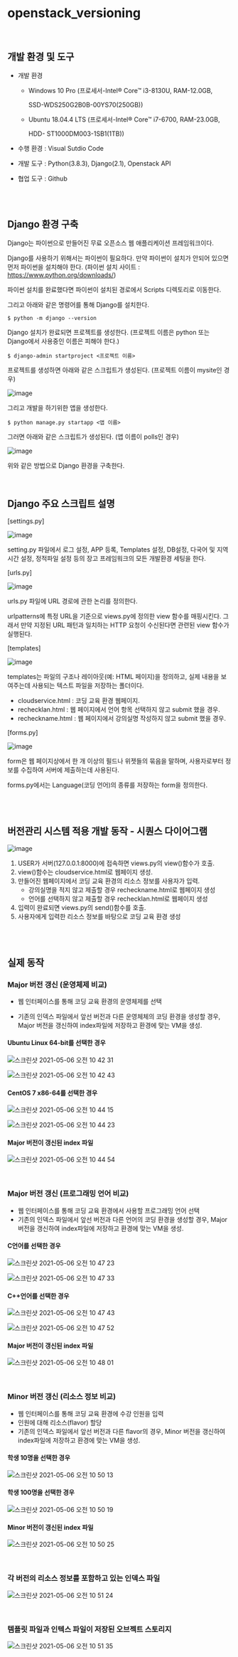 # openstack_versioning

<br>


## 개발 환경 및 도구  

+ 개발 환경 

  + Windows 10 Pro (프로세서-Intel® Core™ i3-8130U, RAM-12.0GB, 

    SSD-WDS250G2B0B-00YS70(250GB))

  + Ubuntu 18.04.4 LTS (프로세서-Intel® Core™ i7-6700, RAM-23.0GB, 

    HDD- ST1000DM003-1SB1(1TB))

+ 수행 환경 : Visual Sutdio Code

+ 개발 도구 : Python(3.8.3), Django(2.1), Openstack API

+ 협업 도구 : Github

<br>
<br>




## Django 환경 구축

Django는 파이썬으로 만들어진 무료 오픈소스 웹 애플리케이션 프레임워크이다.

Django를 사용하기 위해서는 파이썬이 필요하다. 만약 파이썬이 설치가 안되어 있으면 먼저 파이썬을 설치해야 한다. (파이썬 설치 사이트 : https://www.python.org/downloads/)

파이썬 설치를 완료했다면 파이썬이 설치된 경로에서 Scripts 디렉토리로 이동한다.

그리고 아래와 같은 명령어를 통해 Django를 설치한다.

```
$ python -m django --version
```

 

Django 설치가 완료되면 프로젝트를 생성한다. (프로젝트 이름은 python 또는 Django에서 사용중인 이름은 피해야 한다.)

```
$ django-admin startproject <프로젝트 이름>
```

프로젝트를 생성하면 아래와 같은 스크립트가 생성된다. (프로젝트 이름이 mysite인 경우)

![image](https://user-images.githubusercontent.com/48307561/97712078-4adf5680-1b01-11eb-9158-d8e33368f70e.png)

 

그리고 개발을 하기위한 앱을 생성한다.

```
$ python manage.py startapp <앱 이름>
```

 

그러면 아래와 같은 스크립트가 생성된다. (앱 이름이 polls인 경우)

![image](https://user-images.githubusercontent.com/48307561/97712113-5763af00-1b01-11eb-8b52-9ccf6629bc5b.png)

 

위와 같은 방법으로 Django 환경을 구축한다.

<br>



## Django 주요 스크립트 설명

[settings.py]

![image](https://user-images.githubusercontent.com/48307561/97781792-1509a300-1bd1-11eb-9840-c21200365e3e.png)

setting.py 파일에서 로그 설정, APP 등록, Templates 설정, DB설정, 다국어 및 지역 시간 설정, 정적파일 설정 등의 장고 프레임워크의 모든 개발환경 세팅을 한다.



[urls.py]

![image](https://user-images.githubusercontent.com/48307561/97781837-4edaa980-1bd1-11eb-92b6-3548bea4afe6.png)

urls.py 파일에 URL 경로에 관한 논리를 정의한다.

urlpatterns에 특정 URL을 기준으로 views.py에 정의한 view 함수를 매핑시킨다. 그래서 만약 지정된 URL 패턴과 일치하는 HTTP 요청이 수신된다면 관련된 view 함수가 실행된다.



[templates]

![image](https://user-images.githubusercontent.com/48307561/97781858-631ea680-1bd1-11eb-9440-8b7e59362285.png)

templates는 파일의 구조나 레이아웃(예: HTML 페이지)을 정의하고, 실제 내용을 보여주는데 사용되는 텍스트 파일을 저장하는 폴더이다.

+ cloudservice.html : 코딩 교육 환경 웹페이지.
+ rechecklan.html : 웹 페이지에서 언어 항목 선택하지 않고 submit 했을 경우.
+ recheckname.html : 웹 페이지에서 강의실명 작성하지 않고 submit 했을 경우.



[forms.py]

![image](https://user-images.githubusercontent.com/48307561/97781871-7e89b180-1bd1-11eb-8030-cc93b29e3bc8.png)

form은 웹 페이지상에서 한 개 이상의 필드나 위젯들의 묶음을 말하며, 사용자로부터 정보를 수집하여 서버에 제출하는데 사용된다. 

forms.py에서는 Language(코딩 언어)의 종류를 저장하는 form을 정의한다.



<br>
<br>

## 버전관리 시스템 적용 개발 동작 - 시퀀스 다이어그램

![image](https://user-images.githubusercontent.com/48307561/97959268-59c05480-1df2-11eb-9952-60ac79fe4f48.png)

1. USER가 서버(127.0.0.1:8000)에 접속하면 views.py의 view()함수가 호출.
2. view()함수는 cloudservice.html로 웹페이지 생성.
3. 만들어진 웹페이지에서 코딩 교육 환경의 리소스 정보를 사용자가 입력.
   + 강의실명을 적지 않고 제출할 경우 recheckname.html로 웹페이지 생성
   + 언어를 선택하지 않고 제출할 경우 rechecklan.html로 웹페이지 생성
4. 입력이 완료되면 views.py의 send()함수를 호출.
5. 사용자에게 입력한 리소스 정보를 바탕으로 코딩 교육 환경 생성


<br>
<br>

## 실제 동작

### Major 버전 갱신 (운영체제 비교)

+ 웹 인터페이스를 통해 코딩 교육 환경의 운영체제를 선택

+ 기존의 인덱스 파일에서 앞선 버전과 다른 운영체체의 코딩 환경을 생성할 경우, Major 버전을 갱신하여  index파일에 저장하고 환경에 맞는 VM을 생성.

#### Ubuntu Linux 64-bit를 선택한 경우
![스크린샷 2021-05-06 오전 10 42 31](https://user-images.githubusercontent.com/48307561/117230302-c2e35c00-ae57-11eb-8787-7756706a5ea3.png)

![스크린샷 2021-05-06 오전 10 42 43](https://user-images.githubusercontent.com/48307561/117230314-ca0a6a00-ae57-11eb-8a10-8f0b18083be0.png)

#### CentOS 7 x86-64를 선택한 경우
![스크린샷 2021-05-06 오전 10 44 15](https://user-images.githubusercontent.com/48307561/117230420-00e08000-ae58-11eb-87b7-0e3535e4a981.png)

![스크린샷 2021-05-06 오전 10 44 23](https://user-images.githubusercontent.com/48307561/117230428-05a53400-ae58-11eb-971f-4f4520117ad3.png)

#### Major 버전이 갱신된 index 파일
![스크린샷 2021-05-06 오전 10 44 54](https://user-images.githubusercontent.com/48307561/117230456-181f6d80-ae58-11eb-8f2a-39d28eea2759.png)


<br>


### Major 버전 갱신 (프로그래밍 언어 비교)

+ 웹 인터페이스를 통해 코딩 교육 환경에서 사용할 프로그래밍 언어 선택
+ 기존의 인덱스 파일에서 앞선 버전과 다른 언어의 코딩 환경을 생성할 경우,  Major 버전을 갱신하여  index파일에 저장하고 환경에 맞는 VM을 생성.

#### C언어를 선택한 경우
![스크린샷 2021-05-06 오전 10 47 23](https://user-images.githubusercontent.com/48307561/117230614-72203300-ae58-11eb-9f5e-7e44d88d31e2.png)


![스크린샷 2021-05-06 오전 10 47 33](https://user-images.githubusercontent.com/48307561/117230623-76e4e700-ae58-11eb-8834-b5081b6f39b1.png)


#### C++언어를 선택한 경우

![스크린샷 2021-05-06 오전 10 47 43](https://user-images.githubusercontent.com/48307561/117230637-7cdac800-ae58-11eb-8e37-7e893f11fa56.png)


![스크린샷 2021-05-06 오전 10 47 52](https://user-images.githubusercontent.com/48307561/117230648-819f7c00-ae58-11eb-8c91-c51293991b15.png)

#### Major 버전이 갱신된 index 파일
![스크린샷 2021-05-06 오전 10 48 01](https://user-images.githubusercontent.com/48307561/117230664-86fcc680-ae58-11eb-974a-ec1d4bac2746.png)

<br>


### Minor 버전 갱신 (리소스 정보 비교)

+ 웹 인터페이스를 통해 코딩 교육 환경에 수강 인원을 입력
+ 인원에 대해 리소스(flavor) 할당
+ 기존의 인덱스 파일에서 앞선 버전과 다른 flavor의 경우, Minor 버전을 갱신하여 index파일에 저장하고 환경에 맞는 VM을 생성.

#### 학생 10명을 선택한 경우
![스크린샷 2021-05-06 오전 10 50 13](https://user-images.githubusercontent.com/48307561/117230813-d642f700-ae58-11eb-8280-e452c0374d23.png)

#### 학생 100명을 선택한 경우
![스크린샷 2021-05-06 오전 10 50 19](https://user-images.githubusercontent.com/48307561/117230821-d93de780-ae58-11eb-91e1-254df5f88194.png)

#### Minor 버전이 갱신된 index 파일
![스크린샷 2021-05-06 오전 10 50 25](https://user-images.githubusercontent.com/48307561/117230832-dd6a0500-ae58-11eb-8e7e-341bc05faf37.png)

<br>

### 각 버전의 리소스 정보를 포함하고 있는 인덱스 파일
![스크린샷 2021-05-06 오전 10 51 24](https://user-images.githubusercontent.com/48307561/117230885-01c5e180-ae59-11eb-8d31-fb1cea012eca.png)

<br>


### 템플릿 파일과 인텍스 파일이 저장된 오브젝트 스토리지
![스크린샷 2021-05-06 오전 10 51 35](https://user-images.githubusercontent.com/48307561/117230895-068a9580-ae59-11eb-8d54-837b706d97c6.png)

